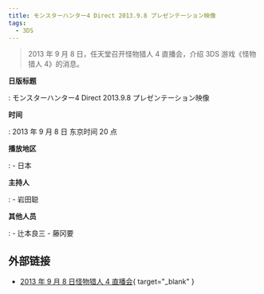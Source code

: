 ```yaml
---
title: モンスターハンター4 Direct 2013.9.8 プレゼンテーション映像
tags:
  - 3DS
---
```


> 2013 年 9 月 8 日，任天堂召开怪物猎人 4 直播会，介绍 3DS 游戏《怪物猎人 4》的消息。

**日版标题**

:   モンスターハンター4 Direct 2013.9.8 プレゼンテーション映像

**时间**

:   2013 年 9 月 8 日 东京时间 20 点

**播放地区**

:   - 日本

**主持人**

:   - 岩田聪

**其他人员**

:   - 辻本良三
    - 藤冈要

## 外部链接

- [2013 年 9 月 8 日怪物猎人 4 直播会](https://www.bilibili.com/video/BV11Q4y1N7oM/){ target="_blank" }
